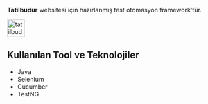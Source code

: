 **Tatilbudur** websitesi için hazırlanmış test otomasyon framework'tür. 

<a href="https://www.tatilbudur.com/"><img src="https://www.tatilbudur.com/themes/tbcom/assets/img/tatilbudurcom-isgirisim-27yil-v2.svg" alt="tatilbudur.com" width="40" height="40" loading="lazy"/></a>

**Kullanılan Tool ve Teknolojiler**
-
* Java
* Selenium
* Cucumber
* TestNG
